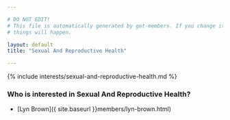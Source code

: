 ```yaml
---

# DO NOT EDIT!
# This file is automatically generated by get-members. If you change it, bad
# things will happen.

layout: default
title: "Sexual And Reproductive Health"

---
```


{% include interests/sexual-and-reproductive-health.md %}

### Who is interested in Sexual And Reproductive Health?


* [Lyn Brown]({ site.baseurl }}members/lyn-brown.html)

